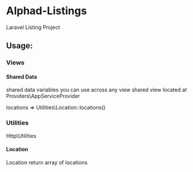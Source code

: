 # Alphad-Listings

Laravel Listing Project
 

## Usage:

### Views

#### Shared Data 

shared data variables you can use across any view
shared view located at Providers\AppServiceProvider

locations => Utilities\Location::locations()

### Utilities

Http\Utilities

#### Location

Location return array of locations